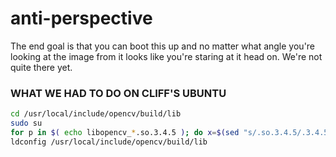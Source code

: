 # anti-perspective

The end goal is that you can boot this up and no matter what angle you're looking at the image from it looks like you're staring at it head on. We're not quite there yet.


### WHAT WE HAD TO DO ON CLIFF'S UBUNTU

```bash
cd /usr/local/include/opencv/build/lib
sudo su
for p in $( echo libopencv_*.so.3.4.5 ); do x=$(sed "s/.so.3.4.5/.3.4.5.so/" <(echo $p)); ln -s $p $x; done
ldconfig /usr/local/include/opencv/build/lib
```
